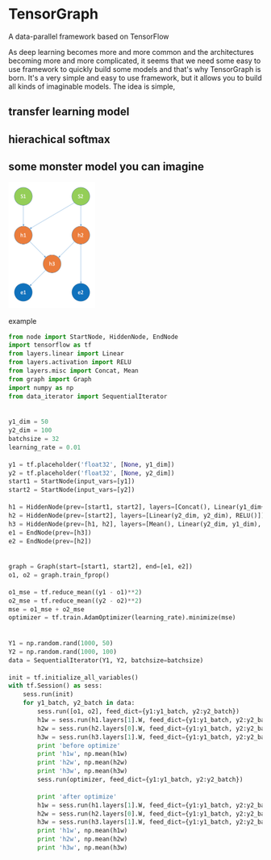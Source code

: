 # TensorGraph
A data-parallel framework based on TensorFlow

As deep learning becomes more and more common and the architectures becoming more
and more complicated, it seems that we need some easy to use framework to quickly
build some models and that's why TensorGraph is born. It's a very simple and easy
to use framework, but it allows you to build all kinds of imaginable models. The
idea is simple,


## transfer learning model

## hierachical softmax

## some monster model you can imagine

<img src="graph.png" height="250">

example
```python
from node import StartNode, HiddenNode, EndNode
import tensorflow as tf
from layers.linear import Linear
from layers.activation import RELU
from layers.misc import Concat, Mean
from graph import Graph
import numpy as np
from data_iterator import SequentialIterator


y1_dim = 50
y2_dim = 100
batchsize = 32
learning_rate = 0.01

y1 = tf.placeholder('float32', [None, y1_dim])
y2 = tf.placeholder('float32', [None, y2_dim])
start1 = StartNode(input_vars=[y1])
start2 = StartNode(input_vars=[y2])

h1 = HiddenNode(prev=[start1, start2], layers=[Concat(), Linear(y1_dim+y2_dim, y2_dim), RELU()])
h2 = HiddenNode(prev=[start2], layers=[Linear(y2_dim, y2_dim), RELU()])
h3 = HiddenNode(prev=[h1, h2], layers=[Mean(), Linear(y2_dim, y1_dim), RELU()])
e1 = EndNode(prev=[h3])
e2 = EndNode(prev=[h2])


graph = Graph(start=[start1, start2], end=[e1, e2])
o1, o2 = graph.train_fprop()

o1_mse = tf.reduce_mean((y1 - o1)**2)
o2_mse = tf.reduce_mean((y2 - o2)**2)
mse = o1_mse + o2_mse
optimizer = tf.train.AdamOptimizer(learning_rate).minimize(mse)


Y1 = np.random.rand(1000, 50)
Y2 = np.random.rand(1000, 100)
data = SequentialIterator(Y1, Y2, batchsize=batchsize)

init = tf.initialize_all_variables()
with tf.Session() as sess:
    sess.run(init)
    for y1_batch, y2_batch in data:
        sess.run([o1, o2], feed_dict={y1:y1_batch, y2:y2_batch})
        h1w = sess.run(h1.layers[1].W, feed_dict={y1:y1_batch, y2:y2_batch})
        h2w = sess.run(h2.layers[0].W, feed_dict={y1:y1_batch, y2:y2_batch})
        h3w = sess.run(h3.layers[1].W, feed_dict={y1:y1_batch, y2:y2_batch})
        print 'before optimize'
        print 'h1w', np.mean(h1w)
        print 'h2w', np.mean(h2w)
        print 'h3w', np.mean(h3w)
        sess.run(optimizer, feed_dict={y1:y1_batch, y2:y2_batch})

        print 'after optimize'
        h1w = sess.run(h1.layers[1].W, feed_dict={y1:y1_batch, y2:y2_batch})
        h2w = sess.run(h2.layers[0].W, feed_dict={y1:y1_batch, y2:y2_batch})
        h3w = sess.run(h3.layers[1].W, feed_dict={y1:y1_batch, y2:y2_batch})
        print 'h1w', np.mean(h1w)
        print 'h2w', np.mean(h2w)
        print 'h3w', np.mean(h3w)
```
